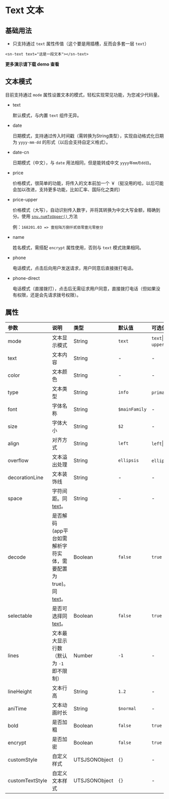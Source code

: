 # Text  文本

## 基础用法

- 只支持通过 `text` 属性传值（这个要是用插槽，反而会多套一层 `text`）

```vue
<sn-text text="这是一段文本"></sn-text>
```

**更多演示请下载 demo 查看**

## 文本模式

目前支持通过 `mode` 属性设置文本的模式，轻松实现常见功能，为您减少代码量。

- text

  默认模式，与内置 `text` 组件无异。

- date

  日期模式，支持通过传入时间戳（需转换为String类型），实现自动格式化日期为 `yyyy-mm-dd` 的形式（以后会支持自定义格式）。

- date-cn

  日期模式（中文），与 `date` 用法相同，但是能转成中文 `yyyy年mm月dd日`。

- price

  价格模式，很简单的功能，将传入的文本前加一个 ￥（挺没用的哈，以后可能会加以改进，支持更多功能，比如汇率、国际化之类的）

- price-upper

  价格模式（大写），自动识别传入数字，并将其转换为中文大写金额，精确到分。使用 [`snu.numToUpper()` ](/libs/utils/text#snu-numtoupper) 方法

  例：`168201.03 => 壹拾陆万捌仟贰佰零壹元零叁分`

- name 

  姓名模式，需搭配 `encrypt` 属性使用，否则与 `text` 模式效果相同。

- phone

  电话模式，点击后向用户发送请求，用户同意后直接拨打电话。

- phone-direct

  电话模式（直接拨打），点击后无需征求用户同意，直接拨打电话（但如果没有权限，还是会先请求拨号权限）。

## 属性

| 参数            | 说明                                                         | 类型    | 默认值        | 可选值                                                       |
| :-------------- | :----------------------------------------------------------- | :------ | :------------ | :----------------------------------------------------------- |
| mode            | 文本显示模式                                                 | String  | `text`        | `text`\|`date`\| `date-cn` \| `price` \| `price-upper` \| `name` \| `phone` \| `phone-direct` |
| text            | 文本内容                                                     | String  | -             | -                                                            |
| color           | 文本颜色                                                     | String  | -             | -                                                            |
| type            | 文本类型                                                     | String  | `info`        | `primary`\|`info`\|`error`\|`warning`\|`success`             |
| font            | 字体名称                                                     | String  | `$mainFamily` | -                                                            |
| size            | 字体大小                                                     | String  | `$2`          | -                                                            |
| align           | 对齐方式                                                     | String  | `left`        | `left`\|`center`\|`right`                                    |
| overflow        | 文本溢出处理                                                 | String  | `ellipsis`    | `ellipsis` \| `clip`                                         |
| decorationLine  | 文本装饰线                                                   | String  | -             | -                                                            |
| space           | 字符间距。同 [text](https://doc.dcloud.net.cn/uni-app-x/component/text.html#%E5%B1%9E%E6%80%A7)。 | String  | -             | -                                                            |
| decode          | 是否解码 (app平台如需解析字符实体，需要配置为 true)。同 [text](https://doc.dcloud.net.cn/uni-app-x/component/text.html#%E5%B1%9E%E6%80%A7)。 | Boolean | `false`       | `true`                                                       |
| selectable      | 是否可选择同 [text](https://doc.dcloud.net.cn/uni-app-x/component/text.html#%E5%B1%9E%E6%80%A7)。 | Boolean | `false`       | `true`                                                       |
| lines           | 文本最大显示行数（默认为 `-1` 即不限制）                     | Number  | `-1`          | -                                                            |
| lineHeight      | 文本行高                                                     | String  | `1.2`         | -                                                            |
| aniTime         | 文本动画时长                                                 | String  | `$normal`     | -                                                            |
| bold            | 是否加粗                                                     | Boolean | `false`       | `true`                                                       |
| encrypt         | 是否加密                                                     | Boolean | `false`       | `true`                                                       |
| customStyle     | 自定义样式                                                   | UTSJSONObject  | `{}`          | -                                                            |
| customTextStyle | 自定义文本样式                                               | UTSJSONObject  | `{}`          | -                                                            |

<DemoPhone name="sn-text" />